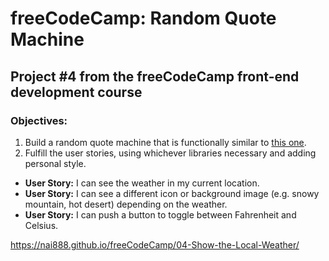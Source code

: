 # freeCodeCamp: Random Quote Machine

## Project #4 from the freeCodeCamp front-end development course

### Objectives:

1. Build a random quote machine that is functionally similar to [this one](http://codepen.io/FreeCodeCamp/full/bELRjV).
2. Fulfill the user stories, using whichever libraries necessary and adding personal style.

  - **User Story:** I can see the weather in my current location.
  - **User Story:** I can see a different icon or background image (e.g. snowy mountain, hot desert) depending on the weather.
  - **User Story:** I can push a button to toggle between Fahrenheit and Celsius.

<https://nai888.github.io/freeCodeCamp/04-Show-the-Local-Weather/>
